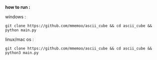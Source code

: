 **how to run :**


  windows :
  
  `git clone https://github.com/mmemoo/ascii_cube && cd ascii_cube && python main.py`


  linux/mac os :

  `git clone https://github.com/mmemoo/ascii_cube && cd ascii_cube && python3 main.py`
